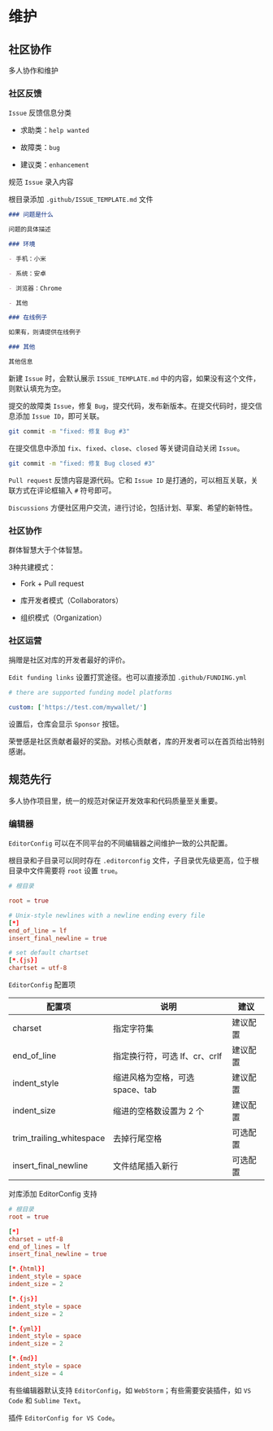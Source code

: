 # 维护

## 社区协作

多人协作和维护

### 社区反馈

`Issue` 反馈信息分类

- 求助类：`help wanted`

- 故障类：`bug`

- 建议类：`enhancement`

规范 `Issue` 录入内容

根目录添加 `.github/ISSUE_TEMPLATE.md` 文件

```markdown
### 问题是什么

问题的具体描述

### 环境

- 手机：小米

- 系统：安卓

- 浏览器：Chrome

- 其他

### 在线例子

如果有，则请提供在线例子

### 其他

其他信息
```

新建 `Issue` 时，会默认展示 `ISSUE_TEMPLATE.md` 中的内容，如果没有这个文件，则默认填充为空。

提交的故障类 `Issue`，修复 `Bug`，提交代码，发布新版本。在提交代码时，提交信息添加 `Issue ID`，即可关联。

```bash
git commit -m "fixed: 修复 Bug #3"
```

在提交信息中添加 `fix`、`fixed`、`close`、`closed` 等关键词自动关闭 `Issue`。

```bash
git commit -m "fixed: 修复 Bug closed #3"
```

`Pull request` 反馈内容是源代码。它和 `Issue ID` 是打通的，可以相互关联，关联方式在评论框输入 `#` 符号即可。

`Discussions` 方便社区用户交流，进行讨论，包括计划、草案、希望的新特性。

### 社区协作

群体智慧大于个体智慧。

3种共建模式：

- Fork + Pull request 

- 库开发者模式（Collaborators）

- 组织模式（Organization）

### 社区运营

捐赠是社区对库的开发者最好的评价。

`Edit funding links` 设置打赏途径。也可以直接添加 `.github/FUNDING.yml`

```yml
# there are supported funding model platforms

custom: ['https://test.com/mywallet/']
```

设置后，仓库会显示 `Sponsor` 按钮。

荣誉感是社区贡献者最好的奖励。对核心贡献者，库的开发者可以在首页给出特别感谢。

## 规范先行

多人协作项目里，统一的规范对保证开发效率和代码质量至关重要。

### 编辑器

`EditorConfig` 可以在不同平台的不同编辑器之间维护一致的公共配置。

根目录和子目录可以同时存在 `.editorconfig` 文件，子目录优先级更高，位于根目录中文件需要将 `root` 设置 `true`。

```conf
# 根目录

root = true

# Unix-style newlines with a newline ending every file
[*]
end_of_line = lf
insert_final_newline = true

# set default chartset
[*.{js}]
chartset = utf-8
```

`EditorConfig` 配置项

|  配置项   | 说明  | 建议  |
|  ----  | ----  | ----  |
| charset | 指定字符集 | 建议配置 |
| end_of_line | 指定换行符，可选 lf、cr、crlf | 建议配置 |
| indent_style | 缩进风格为空格，可选 space、tab | 建议配置 |
| indent_size | 缩进的空格数设置为 2 个 |  建议配置|
| trim_trailing_whitespace | 去掉行尾空格 | 可选配置 |
| insert_final_newline | 文件结尾插入新行 | 可选配置 |

对库添加 EditorConfig 支持

```conf
# 根目录
root = true

[*]
charset = utf-8
end_of_lines = lf
insert_final_newline = true

[*.{html}]
indent_style = space
indent_size = 2

[*.{js}]
indent_style = space
indent_size = 2

[*.{yml}]
indent_style = space
indent_size = 2

[*.{md}]
indent_style = space
indent_size = 4
```

有些编辑器默认支持 `EditorConfig`，如 `WebStorm`；有些需要安装插件，如 `VS Code` 和 `Sublime Text`。

插件 `EditorConfig for VS Code`。